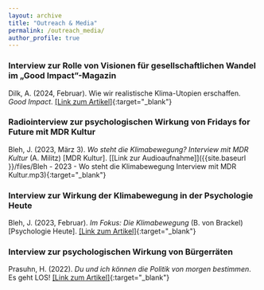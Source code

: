 ```yaml
---
layout: archive
title: "Outreach & Media"
permalink: /outreach_media/
author_profile: true
---
```


### Interview zur Rolle von Visionen für gesellschaftlichen Wandel im „Good Impact”-Magazin
Dilk, A. (2024, Februar). Wie wir realistische Klima-Utopien erschaffen. *Good Impact*. [[Link zum Artikel]](https://goodimpact.eu/recherche/wie-wir-realistische-klima-utopien-erschaffen){:target="_blank"} 

### Radiointerview zur psychologischen Wirkung von Fridays for Future mit MDR Kultur 
Bleh, J. (2023, März 3). *Wo steht die Klimabewegung? Interview mit MDR Kultur* (A. Militz) [MDR Kultur]. [[Link zur Audioaufnahme]]({{site.baseurl }}/files/Bleh - 2023 - Wo steht die Klimabewegung Interview mit MDR Kultur.mp3){:target="_blank"}

### Interview zur Wirkung der Klimabewegung in der Psychologie Heute
Bleh, J. (2023, Februar). *Im Fokus: Die Klimabewegung* (B. von Brackel) [Psychologie Heute]. [[Link zum Artikel]](https://www.psychologie-heute.de/gesellschaft/artikel-detailansicht/42443-im-fokus-die-klimabewegung.html){:target="_blank"} 

### Interview zur psychologischen Wirkung von Bürgerräten
Prasuhn, H. (2022). *Du und ich können die Politik von morgen bestimmen*. Es geht LOS! [[Link zum Artikel]](https://esgehtlos.org/beteiligung-brandis-tengen/brandis-und-tengen-gehen-los/du-und-ich-konnen-die-politik-von-morgen-bestimmen){:target="_blank"}
